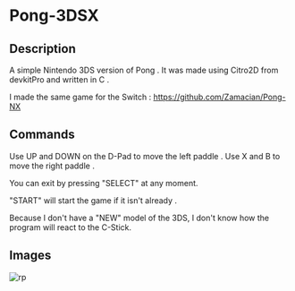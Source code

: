 # Pong-3DSX
## Description
A simple Nintendo 3DS version of Pong .
It was made using Citro2D from devkitPro and written in C .

I made the same game for the Switch : 
https://github.com/Zamacian/Pong-NX
## Commands
Use UP and DOWN on the D-Pad to move the left paddle .
Use X and B to move the right paddle .

You can exit by pressing "SELECT" at any moment.

"START" will start the game if it isn't already .

Because I don't have a "NEW" model of the 3DS, I don't know how the program will react to the C-Stick.
## Images 
![rp](https://github.com/Zamacian/Pong-3DSX/assets/124669534/0d173426-95fb-4f33-a57f-7aaedc80770a)

